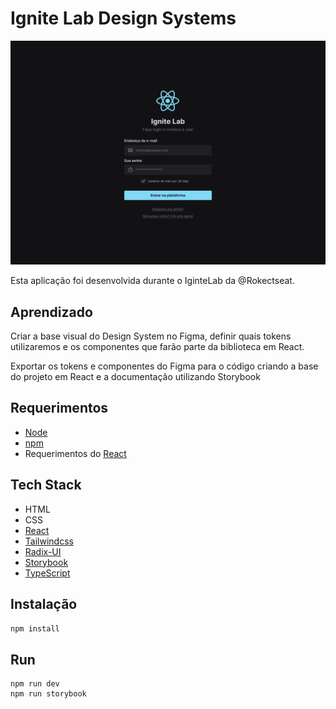 # Ignite Lab Design Systems

![Cover](./design/cover.png)

Esta aplicação foi desenvolvida durante o IginteLab da @Rokectseat.

## Aprendizado

Criar a base visual do Design System no Figma, definir quais tokens utilizaremos e os componentes que farão parte da biblioteca em React.

Exportar os tokens e componentes do Figma para o código criando a base do projeto em React e a documentação utilizando Storybook

## Requerimentos

- [Node](https://nodejs.org)
- [npm](https://www.npmjs.com)
- Requerimentos do [React](https://reactjs.org)

## Tech Stack
- HTML
- CSS
- [React](https://reactjs.org)
- [Tailwindcss](https://tailwindcss.com/)
- [Radix-UI](https://www.radix-ui.com/)
- [Storybook](https://storybook.js.org/)
- [TypeScript](https://www.typescriptlang.org)


## Instalação

```bash
npm install
```

## Run
```
npm run dev
npm run storybook
```